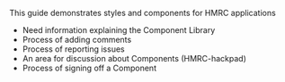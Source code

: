 This guide demonstrates styles and components for HMRC applications

* Need information explaining the Component Library
* Process of adding comments
* Process of reporting issues
* An area for discussion about Components (HMRC-hackpad)
* Process of signing off a Component